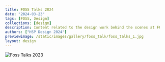 ```yaml
---
title: FOSS Talks 2024
date: "2024-03-23"
tags: [FOSS, Design]
collections: [design]
description: Content related to the design work behind the scenes at FOSS Talks 2024
authors: ["HSP Design 2024"]
previewimage: /static/images/gallery/foss_talk/foss_talks_1.jpg
layout: design
---
```


![Foss Talks 2023](/static/images/gallery/foss_talk/foss_talks_1.jpg)

